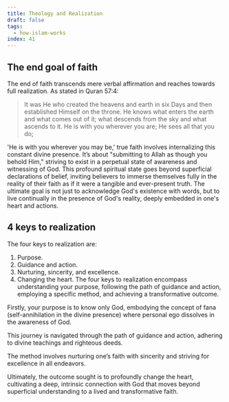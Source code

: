 ```yaml
---
title: Theology and Realization
draft: false
tags:
  - how-islam-works
index: 41
---
```

## The end goal of faith

The end of faith transcends mere verbal affirmation and reaches towards full realization. As stated in Quran 57:4:

> It was He who created the heavens and earth in six Days and then established Himself on the throne. He knows what enters the earth and what comes out of it; what descends from the sky and what ascends to it. He is with you wherever you are; He sees all that you do;

'He is with you wherever you may be,' true faith involves internalizing this constant divine presence. It’s about "submitting to Allah as though you behold Him," striving to exist in a perpetual state of awareness and witnessing of God. This profound spiritual state goes beyond superficial declarations of belief, inviting believers to immerse themselves fully in the reality of their faith as if it were a tangible and ever-present truth. The ultimate goal is not just to acknowledge God's existence with words, but to live continually in the presence of God's reality, deeply embedded in one's heart and actions.

## 4 keys to realization 

The four keys to realization are:
1. Purpose.
2. Guidance and action.
3. Nurturing, sincerity, and excellence.
4. Changing the heart.
The four keys to realization encompass understanding your purpose, following the path of guidance and action, employing a specific method, and achieving a transformative outcome. 

Firstly, your purpose is to know only God, embodying the concept of fana (self-annihilation in the divine presence) where personal ego dissolves in the awareness of God. 

This journey is navigated through the path of guidance and action, adhering to divine teachings and righteous deeds. 

The method involves nurturing one’s faith with sincerity and striving for excellence in all endeavors. 

Ultimately, the outcome sought is to profoundly change the heart, cultivating a deep, intrinsic connection with God that moves beyond superficial understanding to a lived and transformative faith.

